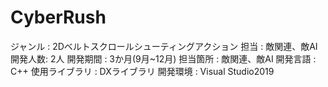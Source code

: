 # CyberRush
ジャンル : 2Dベルトスクロールシューティングアクション 担当 : 敵関連、敵AI
開発人数: 2人 
開発期間 : 3か月(9月~12月) 
担当箇所 : 敵関連、敵AI
開発言語 : C++ 
使用ライブラリ : DXライブラリ 
開発環境 : Visual Studio2019
